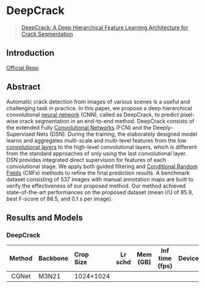 # DeepCrack

> [DeepCrack: A Deep Hierarchical Feature Learning Architecture for Crack Segmentation](https://www.sciencedirect.com/science/article/pii/S0925231219300566)

## Introduction

[Official Repo](https://github.com/yhlleo/DeepSegmentor)

## Abstract

Automatic crack detection from images of various scenes is a useful and challenging task in practice. In this paper, we propose a deep hierarchical convolutional [neural network](https://www.sciencedirect.com/topics/neuroscience/neural-network "Learn more about neural network from ScienceDirect's AI-generated Topic Pages") (CNN), called as DeepCrack, to predict pixel-wise crack segmentation in an end-to-end method. DeepCrack consists of the extended Fully [Convolutional Networks](https://www.sciencedirect.com/topics/computer-science/convolutional-network "Learn more about Convolutional Networks from ScienceDirect's AI-generated Topic Pages") (FCN) and the Deeply-Supervised Nets (DSN). During the training, the elaborately designed model learns and aggregates multi-scale and multi-level features from the low [convolutional layers](https://www.sciencedirect.com/topics/computer-science/convolutional-layer "Learn more about convolutional layers from ScienceDirect's AI-generated Topic Pages") to the high-level convolutional layers, which is different from the standard approaches of only using the last convolutional layer. DSN provides integrated direct supervision for features of each convolutional stage. We apply both guided filtering and [Conditional Random Fields](https://www.sciencedirect.com/topics/computer-science/conditional-random-field "Learn more about Conditional Random Fields from ScienceDirect's AI-generated Topic Pages") (CRFs) methods to refine the final prediction results. A benchmark dataset consisting of 537 images with manual annotation maps are built to verify the effectiveness of our proposed method. Our method achieved state-of-the-art performances on the proposed dataset (mean I/U of 85.9, best F-score of 86.5, and 0.1 s per image).

## Results and Models

### DeepCrack


| Method | Backbone | Crop<br />Size | Lr schd | Mem<br />(GB) | Inf<br />time<br />(fps) | Device | mIoU | config | download |
| :------: | ---------- | :--------------- | --------- | --------------- | -------------------------- | -------- | ------ | -------- | ---------- |
| CGNet | M3N21    | 1024×1024     |         |               |                          |        |      |        |          |